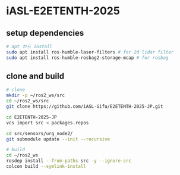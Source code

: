 # iASL-E2ETENTH-2025

## setup dependencies
```bash
# apt から install
sudo apt install ros-humble-laser-filters # for 2d lidar filter
sudo apt install ros-humble-rosbag2-storage-mcap # for rosbag
```

## clone and build
```bash
# clone
mkdir -p ~/ros2_ws/src
cd ~/ros2_ws/src
git clone https://github.com/iASL-Gifu/E2ETENTH-2025-JP.git

cd E2ETENTH-2025-JP
vcs import src < packages.repos

cd src/sensors/urg_node2/
git submodule update --init --recursive

# build
cd ~/ros2_ws
rosdep install --from-paths src -y --ignore-src
colcon build --symlink-install
```